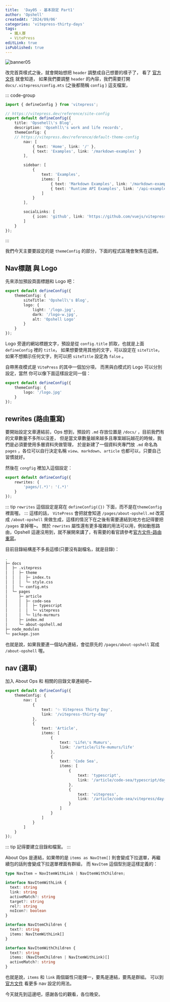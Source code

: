 ```yaml
---
title:  'Day05 - 基本設定 Part1'
author: 'Opshell'
createdAt: '2024/09/06'
categories: 'vitepress-thirty-days'
tags:
  - 鐵人賽
  - VitePress
editLink: true
isPublished: true
---
```


![banner05](https://ithelp.ithome.com.tw/upload/images/20240906/2010991860UjaFgbno.png)

改完首頁樣式之後，就會開始想把 `header` 調整成自己想要的樣子了，
看了 [官方文件](https://vitepress.dev/zh/reference/default-theme-nav) 就會知道，
如果我們要調整 `header` 的內容，我們需要打開 `docs/.vitepress/config.mts` (之後都簡稱 `config` ) 這支檔案，

::: code-group
```ts [config.mts]
import { defineConfig } from 'vitepress';

// https://vitepress.dev/reference/site-config
export default defineConfig({
    title: 'Opsehell\'s Blog',
    description: 'Opsehll\'s work and life records',
    themeConfig: {
    // https://vitepress.dev/reference/default-theme-config
        nav: [
            { text: 'Home', link: '/' },
            { text: 'Examples', link: '/markdown-examples' }
        ],

        sidebar: [
            {
                text: 'Examples',
                items: [
                    { text: 'Markdown Examples', link: '/markdown-examples' },
                    { text: 'Runtime API Examples', link: '/api-examples' }
                ]
            }
        ],

        socialLinks: [
            { icon: 'github', link: 'https://github.com/vuejs/vitepress' }
        ]
    }
});
```
:::

我們今天主要要設定的是 `themeConfig` 的部分，下面的程式區塊會聚焦在這裡。

## Nav標題 與 Logo
先來添加預設頁面標題和 Logo 吧：
```ts
export default defineConfig({
    themeConfig: {
        siteTitle: 'Opshell\'s Blog',
        logo: {
            light: '/logo.jpg',
            dark: '/logo-w.jpg',
            alt: 'Opshell Logo'
        }
    }
});
```
Logo 旁邊的網站標題文字，預設是從 `config.title` 抓取，也就是上面 `defineConfig` 裡的 `title`，
如果想要使用其他的文字，可以設定在 `siteTitle`，如果不想顯示任何文字，則可以把 `siteTitle` 設定為 `false` 。

自帶黑夜模式是 `VitePress` 的其中一個加分項，
而黑與白模式的 Logo 可以分別設定，當然 你可以像下面這樣設定同一個：
```ts
export default defineConfig({
    themeConfig: {
        logo: '/logo.jpg'
    }
});
```

## rewrites (路由重寫)
要開始設定文章連結前，Ops 想到，預設的 `.md` 存放位置是 `/docs/` ，目前我們有的文章數量不多所以沒差，
但是當文章數量越來越多且專案越玩越花的時候，我們是必須要使用多層資料夾做管理，
於是新建了一個資料夾專門放 `.md` 命名為 `pages` ，各位可以自行決定名稱 `view`、`markdown`、`article` 也都可以，只要自己習慣就好。

然後在 `congfig` 裡加入這個設定：
```ts
export default defineConfig({
    rewrites: {
        'pages/(.*)': '(.*)'
    }
});
```
::: tip
`rewrites` 這個設定是寫在 `defineConfig({})` 下面，而不是在`themeConfig`裡面喔。
:::
這樣的話， `VitePress` 會把就會知道 `/pages/about-opshell.md` 改寫成 `/about-opshell` 來做生成，這樣的情況下在之後有需要連結到地方也記得要把 `/pages` 拿掉喔~。
關於 `rewrites` 屬性還有更多複雜的用法可以用，例如動態路由，Opshell 這邊沒用到，就不展開來講了，有需要的看官請參考[官方文件-路由重寫](https://vitepress.dev/zh/guide/routing#route-rewrites)。

目前目錄結構差不多長這樣(只要沒有副檔名，就是目錄)：
```sh
.
├─ docs
│  ├─ .vitepress
│  │  ├─ theme
│  │  │  ├─ index.ts
│  │  │  └─ style.css
│  │  └─ config.mts
│  └─ pages
│     ├─ article
│     │  ├─ code-sea
│     │  │  ├─ typescript
│     │  │  └─ vitepress
│     │  └─ life-murmurs
│     ├─ index.md
│     └─ about-opshell.md
├─ node_modules
└─ package.json
```
也就是說，如果我要連一個站內連結，會從原先的 `/pages/about-opshell` 寫成 `/about-opshell` 喔。

## nav (選單)
加入 About Ops 和 相關的目錄文章連結吧~
```ts
export default defineConfig({
    themeConfig: {
        nav: [
            {
                text: '✨️ Vitepress Thirty Day',
                link: '/vitepress-thirty-day'
            },
            {
                text: 'Article',
                items: [
                    {
                        text: 'Life\'s Mumurs',
                        link: '/article/life-mumurs/life'
                    },
                    {
                        text: 'Code Sea',
                        items: [
                            {
                                text: 'typescript',
                                link: '/article/code-sea/typescript/day-1'
                            },
                            {
                                text: 'vitepress',
                                link: '/article/code-sea/vitepress/day-1'
                            }
                        ]
                    }
                ]
            }
        ]
    }
});
```
::: tip
記得要建立目錄和檔案。
:::

About Ops 是連結，如果帶的是 `items as NavItem[]` 則會變成下拉選單，再繼續包的話則會變成下拉選單裡面有群組，
而 `NavItem` 這個型別是這樣定義的：
```ts
type NavItem = NavItemWithLink | NavItemWithChildren;

interface NavItemWithLink {
  text: string
  link: string
  activeMatch?: string
  target?: string
  rel?: string
  noIcon?: boolean
}

interface NavItemChildren {
  text?: string
  items: NavItemWithLink[]
}

interface NavItemWithChildren {
  text?: string
  items: (NavItemChildren | NavItemWithLink)[]
  activeMatch?: string
}
```
也就是說，`items` 和 `link` 兩個屬性只能擇一，要馬是連結，要馬是群組。
可以到 [官方文件](https://vitepress.dev/zh/reference/default-theme-nav) 看更多 nav 設定的用法。

今天就先到這邊吧，感謝各位的觀看，各位晚安。
